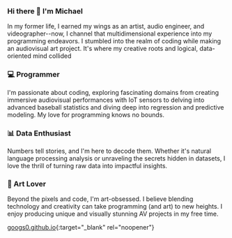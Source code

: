 ### Hi there 👋 I'm Michael

In my former life, I earned my wings as an artist, audio engineer, and videographer--now, I channel that multidimensional experience into my programming endeavors. I stumbled into the realm of coding while making an 
audiovisual art project. It's where my creative roots and logical, data-oriented mind collided

### 💻 Programmer
I'm passionate about coding, exploring fascinating domains from creating immersive audiovisual performances with IoT sensors to delving into advanced baseball statistics and diving deep into regression and predictive modeling. My love for programming knows no bounds.

### 📊 Data Enthusiast
Numbers tell stories, and I'm here to decode them. Whether it's natural language processing analysis or unraveling the secrets hidden in datasets, I love the thrill of turning raw data into impactful insights.

### 🎨 Art Lover
Beyond the pixels and code, I'm art-obsessed. I believe blending technology and creativity can take programming (and art) to new heights. I enjoy producing unique and visually stunning AV projects in my free time. 

[googs0.github.io](googs0.github.io){:target="_blank" rel="noopener"}
